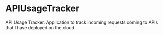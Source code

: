 # APIUsageTracker
API Usage Tracker. Application to track incoming requests coming to APIs that I have deployed on the cloud.
